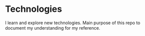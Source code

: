 # Technologies

I learn and explore new technologies. Main purpose of this repo to document my understanding for my reference. 

